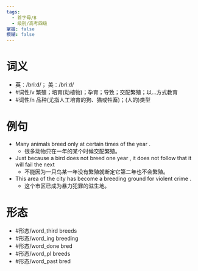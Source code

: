 ```yaml
---
tags:
  - 首字母/B
  - 级别/高考四级
掌握: false
模糊: false
---
```

# 词义
- 英：/briːd/； 美：/briːd/
- #词性/v  繁殖；培育(动植物)；孕育；导致；交配繁殖；以…方式教育
- #词性/n  品种(尤指人工培育的狗、猫或牲畜)；(人的)类型
# 例句
- Many animals breed only at certain times of the year .
	- 很多动物只在一年的某个时候交配繁殖。
- Just because a bird does not breed one year , it does not follow that it will fail the next
	- 不能因为一只鸟某一年没有繁殖就断定它第二年也不会繁殖。
- This area of the city has become a breeding ground for violent crime .
	- 这个市区已成为暴力犯罪的滋生地。
# 形态
- #形态/word_third breeds
- #形态/word_ing breeding
- #形态/word_done bred
- #形态/word_pl breeds
- #形态/word_past bred
